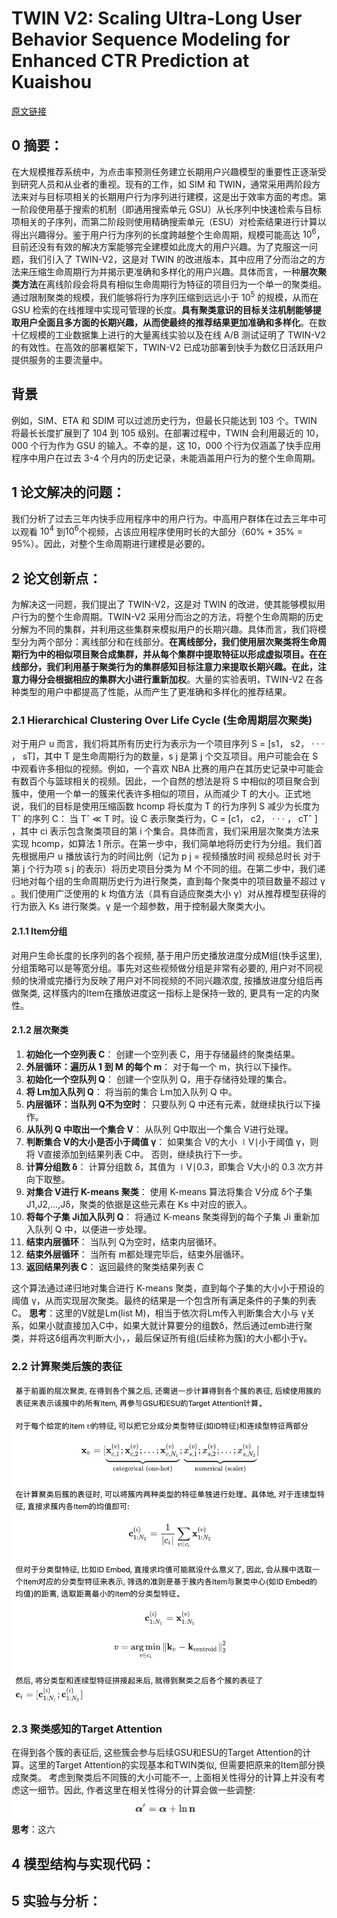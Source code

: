 # TWIN V2: Scaling Ultra-Long User Behavior Sequence Modeling for Enhanced CTR Prediction at Kuaishou
[原文链接]()
## 0 摘要：
在大规模推荐系统中，为点击率预测任务建立长期用户兴趣模型的重要性正逐渐受到研究人员和从业者的重视。现有的工作，如 SIM 和 TWIN，通常采用两阶段方法来对与目标项相关的长期用户行为序列进行建模，这是出于效率方面的考虑。第一阶段使用基于搜索的机制（即通用搜索单元 GSU）从长序列中快速检索与目标项相关的子序列，而第二阶段则使用精确搜索单元（ESU）对检索结果进行计算以得出兴趣得分。鉴于用户行为序列的长度跨越整个生命周期，规模可能高达 $10^6$，目前还没有有效的解决方案能够完全建模如此庞大的用户兴趣。为了克服这一问题，我们引入了 TWIN-V2，这是对 TWIN 的改进版本，其中应用了分而治之的方法来压缩生命周期行为并揭示更准确和多样化的用户兴趣。具体而言，一种**层次聚类方法**在离线阶段会将具有相似生命周期行为特征的项目归为一个单一的聚类组。通过限制聚类的规模，我们能够将行为序列压缩到远远小于 $10^5$ 的规模，从而在 GSU 检索的在线推理中实现可管理的长度。**具有聚类意识的目标关注机制能够提取用户全面且多方面的长期兴趣，从而使最终的推荐结果更加准确和多样化**。在数十亿规模的工业数据集上进行的大量离线实验以及在线 A/B 测试证明了 TWIN-V2 的有效性。在高效的部署框架下，TWIN-V2 已成功部署到快手为数亿日活跃用户提供服务的主要流量中。

## 背景
例如，SIM、ETA 和 SDIM 可以过滤历史行为，但最长只能达到 103 个。TWIN 将最长长度扩展到了 104 到 105 级别。在部署过程中，TWIN 会利用最近的 10，000 个行为作为 GSU 的输入。不幸的是，这 10，000 个行为仅涵盖了快手应用程序中用户在过去 3-4 个月内的历史记录，未能涵盖用户行为的整个生命周期。

## 1 论文解决的问题：
我们分析了过去三年内快手应用程序中的用户行为。中高用户群体在过去三年中可以观看 $10^4$ 到$10^6$个视频，占该应用程序使用时长的大部分（60% + 35% = 95%）。因此，对整个生命周期进行建模是必要的。

## 2 论文创新点：
为解决这一问题，我们提出了 TWIN-V2，这是对 TWIN 的改进，使其能够模拟用户行为的整个生命周期。TWIN-V2 采用分而治之的方法，将整个生命周期的历史分解为不同的集群，并利用这些集群来模拟用户的长期兴趣。具体而言，我们将模型分为两个部分：离线部分和在线部分。**在离线部分，我们使用层次聚类将生命周期行为中的相似项目聚合成集群，并从每个集群中提取特征以形成虚拟项目。在在线部分，我们利用基于聚类行为的集群感知目标注意力来提取长期兴趣。在此，注意力得分会根据相应的集群大小进行重新加权**。大量的实验表明，TWIN-V2 在各种类型的用户中都提高了性能，从而产生了更准确和多样化的推荐结果。

### 2.1 Hierarchical Clustering Over Life Cycle (生命周期层次聚类)
对于用户 u 而言，我们将其所有历史行为表示为一个项目序列 S = [s1， s2， · · · ， sT]，其中 T 是生命周期行为的数量，s j 是第 j 个交互项目。用户可能会在 S 中观看许多相似的视频。例如，一个喜欢 NBA 比赛的用户在其历史记录中可能会有数百个与篮球相关的视频。因此，一个自然的想法是将 S 中相似的项目聚合到簇中，使用一个单一的簇来代表许多相似的项目，从而减少 T 的大小。正式地说，我们的目标是使用压缩函数 hcomp 将长度为 T 的行为序列 S 减少为长度为 Tˆ 的序列 C：
当 Tˆ ≪ T 时。设 C 表示聚类行为，C = [c1， c2， · · · ， cTˆ ] ，其中 ci 表示包含聚类项目的第 i 个集合。具体而言，我们采用层次聚类方法来实现 hcomp，如算法 1 所示。在第一步中，我们简单地将历史行为分组。我们首先根据用户 u 播放该行为的时间比例（记为 p j = 视频播放时间 视频总时长 对于第 j 个行为项 s j 的表示）将历史项目分类为 M 个不同的组。在第二步中，我们递归地对每个组的生命周期历史行为进行聚类，直到每个聚类中的项目数量不超过 γ 。我们使用广泛使用的 k 均值方法（具有自适应聚类大小 γ）对从推荐模型获得的行为嵌入 Ks 进行聚类。γ 是一个超参数，用于控制最大聚类大小。
#### 2.1.1 Item分组
对用户生命长度的长序列的各个视频, 基于用户历史播放进度分成M组(快手这里),分组策略可以是等宽分组。事先对这些视频做分组是非常有必要的, 用户对不同视频的快滑或完播行为反映了用户对不同视频的不同兴趣浓度, 按播放进度分组后再做聚类, 这样簇内的Item在播放进度这一指标上是保持一致的, 更具有一定的内聚性。
#### 2.1.2 层次聚类
1.  **初始化一个空列表 C**：
    创建一个空列表 C，用于存储最终的聚类结果。
2.  **外层循环：遍历从 1 到 M 的每个 m**：
    对于每一个 m，执行以下操作。
3.  **初始化一个空队列 Q**：
    创建一个空队列 Q，用于存储待处理的集合。
4.  **将 Lm加入队列 Q**：
    将当前的集合 Lm加入队列 Q 中。
5.  **内层循环：当队列 Q不为空时**：
    只要队列 Q 中还有元素，就继续执行以下操作。
6.  **从队列 Q 中取出一个集合 V**：
    从队列 Q中取出一个集合 V进行处理。
7.  **判断集合 V的大小是否小于阈值 γ**：
    如果集合 V的大小 ∣V∣小于阈值 γ，则将 V直接添加到结果列表 C中。
    否则，继续执行下一步。
8.  **计算分组数 δ**：
    计算分组数 δ，其值为 ∣V∣0.3，即集合 V大小的 0.3 次方并向下取整。
9.  **对集合 V进行 K-means 聚类**：
    使用 K-means 算法将集合 V分成 δ个子集 J1,J2,…,Jδ，聚类的依据是这些元素在 Ks 中对应的嵌入。
10.  **将每个子集 Ji加入队列 Q**：
    将通过 K-means 聚类得到的每个子集 Ji 重新加入队列 Q 中，以便进一步处理。
11.  **结束内层循环**：
    当队列 Q为空时，结束内层循环。
12.  **结束外层循环**：
    当所有 m都处理完毕后，结束外层循环。
13.  **返回结果列表 C**：
    返回最终的聚类结果列表 C
    
这个算法通过递归地对集合进行 K-means 聚类，直到每个子集的大小小于预设的阈值 γ，从而实现层次聚类。最终的结果是一个包含所有满足条件的子集的列表 C。
**思考**：这里的V就是Lm(list M)，相当于依次将Lm传入判断集合大小与 γ关系，如果小就直接加入C中，如果大就计算要分的组数δ，然后通过emb进行聚类，并将这δ组再次判断大小，，最后保证所有组(后续称为簇)的大小都小于γ。
### 2.2 计算聚类后簇的表征
![输入图片说明](/imgs/2025-07-22/kmS9chOXIKr2VIu8.png)
### 2.3 聚类感知的Target Attention
在得到各个簇的表征后, 这些簇会参与后续GSU和ESU的Target Attention的计算。这里的Target Attention的实现基本和TWIN类似, 但需要把原来的Item部分换成聚类。
考虑到聚类后不同簇的大小可能不一, 上面相关性得分的计算上并没有考虑这一细节。因此, 作者这里在相关性得分的计算会做一些调整:
![输入图片说明](/imgs/2025-07-22/lLA91RYitjNV5BKw.png)
**思考**：这六
## 4 模型结构与实现代码：


## 5 实验与分析：

<!--stackedit_data:
eyJoaXN0b3J5IjpbMTc1MDE5MzA5LDEwNDYzMjc3ODgsLTI4OT
IyNTMzMiwtNTAwMzE0MDcsMTI0NzE1MTQ0OCwtOTgzNzEwNzky
LDg3MzkxNDI2MCwtNjI2MzQ2NTY5LC0yMTkwOTk4NjksLTE5MT
A1OTA3NDgsLTIzNTMwNTg0NywxNzE4MTU0NDcwXX0=
-->